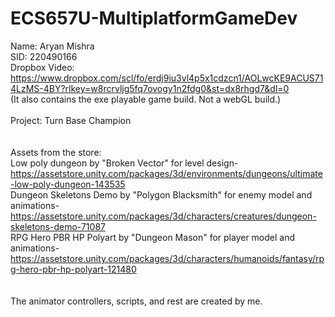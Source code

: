 # ECS657U-MultiplatformGameDev
Name: Aryan Mishra </br>
SID: 220490166	</br>
Dropbox Video: https://www.dropbox.com/scl/fo/erdj9iu3vl4p5x1cdzcn1/AOLwcKE9ACUS714LzMS-4BY?rlkey=w8rcrvljg5fq7ovogy1n2fdg0&st=dx8rhgd7&dl=0 </br>
(It also contains the exe playable game build. Not a webGL build.)</br></br>
Project: Turn Base Champion</br>
</br>
</br>
Assets from the store:</br>
Low poly dungeon by "Broken Vector" for level design- https://assetstore.unity.com/packages/3d/environments/dungeons/ultimate-low-poly-dungeon-143535</br>
Dungeon Skeletons Demo by "Polygon Blacksmith" for enemy model and animations- https://assetstore.unity.com/packages/3d/characters/creatures/dungeon-skeletons-demo-71087</br>
RPG Hero PBR HP Polyart by "Dungeon Mason" for player model and animations- https://assetstore.unity.com/packages/3d/characters/humanoids/fantasy/rpg-hero-pbr-hp-polyart-121480</br>
</br>
</br>
The animator controllers, scripts, and rest are created by me.</br>
